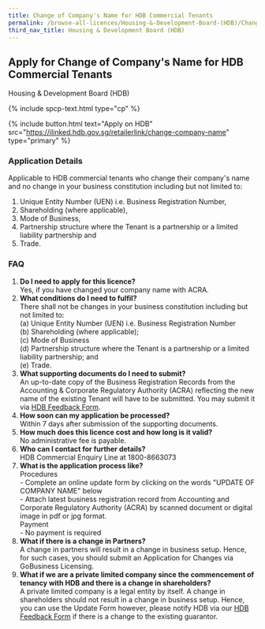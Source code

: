 ```yaml
---
title: Change of Company's Name for HDB Commercial Tenants
permalink: /browse-all-licences/Housing-&-Development-Board-(HDB)/Change-of-Company's-Name-for-HDB-Commercial-Tenants
third_nav_title: Housing & Development Board (HDB)
---
```


## Apply for Change of Company's Name for HDB Commercial Tenants

Housing & Development Board (HDB)

{% include spcp-text.html type="cp" %}

{% include button.html text="Apply on HDB" src="https://ilinked.hdb.gov.sg/retailerlink/change-company-name" type="primary" %}

<H3>Application Details</H3>

<p>Applicable to HDB commercial tenants who change their company's name and no change in your business constitution including but not limited to:</p>
<ol>
<li>Unique Entity Number (UEN) i.e. Business Registration Number,</li>
<li>Shareholding (where applicable),</li>
<li>Mode of Business,</li>
<li>Partnership structure where the Tenant is a partnership or a limited liability partnership and</li>
<li>Trade.</li>
</ol>
<h3>FAQ</h3>
<ol>
<li><strong>Do I need to apply for this licence?</strong><br />Yes, if you have changed your company name with ACRA.</li>
<li><strong>What conditions do I need to fulfil?<br /></strong>There shall not be changes in your business constitution including but not limited to:<br />(a) Unique Entity Number (UEN) i.e. Business Registration Number<br />(b) Shareholding (where applicable); <br />(c) Mode of Business<br />(d) Partnership structure where the Tenant is a partnership or a limited liability partnership; and<br />(e) Trade.</li>
<li><strong>What supporting documents do I need to submit?<br /></strong>An up-to-date copy of the Business Registration Records from the Accounting & Corporate Regulatory Authority (ACRA) reflecting the new name of the existing Tenant will have to be submitted. You may submit it via <a href="http://www.hdb.gov.sg/efeedback" target="_blank" rel="noopener">HDB Feedback Form</a>.</li>
<li><strong>How soon can my application be processed?<br /></strong>Within 7 days after submission of the supporting documents.</li>
<li><strong>How much does this licence cost and how long is it valid?<br /></strong>No administrative fee is payable.</li>
<li><strong>Who can I contact for further details?<br /></strong>HDB Commercial Enquiry Line at 1800-8663073</li>
<li><strong>What is the application process like?<br /></strong>Procedures<br />- Complete an online update form by clicking on the words "UPDATE OF COMPANY NAME" below<br />- Attach latest business registration record from Accounting and Corporate Regulatory Authority (ACRA) by scanned document or digital image in pdf or jpg format.<br />Payment<br />- No payment is required</li>
<li><strong>What if there is a change in Partners?</strong><br />A change in partners will result in a change in business setup. Hence, for such cases, you should submit an Application for Changes via GoBusiness Licensing.</li>
<li><strong>What if we are a private limited company since the commencement of tenancy with HDB and there is a change in shareholders?</strong><br />A private limited company is a legal entity by itself. A change in shareholders should not result in a change in business setup. Hence, you can use the Update Form however, please notify HDB via our <a href="http://www.hdb.gov.sg/efeedback" target="_blank" rel="noopener">HDB Feedback Form</a> if there is a change to the existing guarantor.</li>
</ol>

